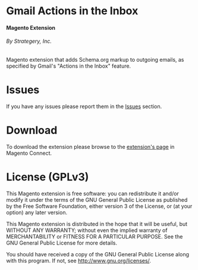 Gmail Actions in the Inbox
========================
#### Magento Extension
###### By Strategery, Inc.

Magento extension that adds Schema.org markup to outgoing emails, as specified by Gmail's "Actions in the Inbox" feature.

# Issues
If you have any issues please report them in the [Issues](https://github.com/Strategery-Inc/magento-actions-in-inbox/issues) section.

# Download
To download the extension please browse to the [extension's page](http://www.magentocommerce.com/magento-connect/catalog/product/view/id/25443/) in Magento Connect.

# License (GPLv3)

This Magento extension is free software: you can redistribute it and/or modify
it under the terms of the GNU General Public License as published by
the Free Software Foundation, either version 3 of the License, or
(at your option) any later version.

This Magento extension is distributed in the hope that it will be useful,
but WITHOUT ANY WARRANTY; without even the implied warranty of
MERCHANTABILITY or FITNESS FOR A PARTICULAR PURPOSE.  See the
GNU General Public License for more details.

You should have received a copy of the GNU General Public License
along with this program.  If not, see <http://www.gnu.org/licenses/>.
